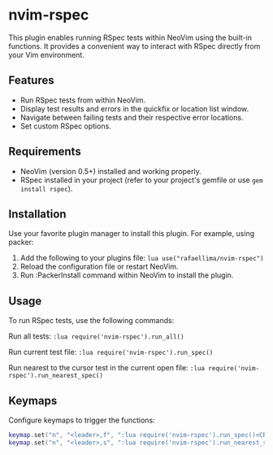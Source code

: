 # nvim-rspec

This plugin enables running RSpec tests within NeoVim using the built-in functions. It provides a convenient way to interact with RSpec directly from your Vim environment.

## Features

-	Run RSpec tests from within NeoVim.
-	Display test results and errors in the quickfix or location list window.
-	Navigate between failing tests and their respective error locations.
-	Set custom RSpec options.

## Requirements

-	NeoVim (version 0.5+) installed and working properly.
-	RSpec installed in your project (refer to your project's gemfile or use `gem install rspec`).

## Installation

Use your favorite plugin manager to install this plugin. For example, using packer:

1. Add the following to your plugins file: ```lua use("rafaellima/nvim-rspec")```
2. Reload the configuration file or restart NeoVim.
3. Run ﻿:PackerInstall command within NeoVim to install the plugin.

## Usage

To run RSpec tests, use the following commands:

Run all tests:
`:lua require('nvim-rspec').run_all()`

Run current test file:
`:lua require('nvim-rspec').run_spec()`

Run nearest to the cursor test in the current open file: 
`:lua require('nvim-rspec').run_nearest_spec()`

## Keymaps

Configure keymaps to trigger the functions:

```lua
keymap.set("n", "<leader>,f", ":lua require('nvim-rspec').run_spec()<CR>") -- run spec for the current file
keymap.set("n", "<leader>,s", ":lua require('nvim-rspec').run_nearest_spec()<CR>") -- run nearest spec based on the current file and line
```
